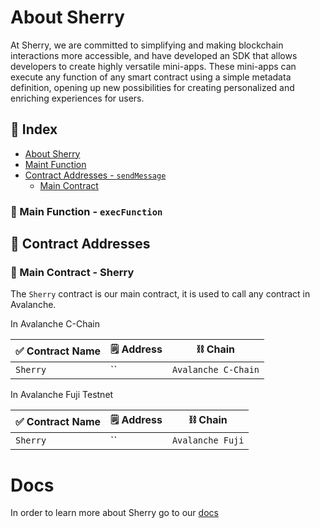 # About Sherry 

At Sherry, we are committed to simplifying and making blockchain interactions more accessible, and have developed an SDK that allows developers to create highly versatile mini-apps. These mini-apps can execute any function of any smart contract using a simple metadata definition, opening up new possibilities for creating personalized and enriching experiences for users.

## 📑 Index
- [About Sherry](#about-sherry)
- [Maint Function](#-main-function---execfunction)
- [Contract Addresses - `sendMessage`](#-contract-addresses)
  - [Main Contract](#-main-contract---sherry)


### 🔧 Main Function - `execFunction`


## 📜 Contract Addresses


### 📡 Main Contract - Sherry

The `Sherry` contract is our main contract, it is used to call any contract in Avalanche.

In Avalanche C-Chain

| ✅ Contract Name | :spiral_notepad: Address  | :chains: Chain  |
|---------------|----------------------------------------------|--------|
| `Sherry`     | ``   | `Avalanche C-Chain`    |

In Avalanche Fuji Testnet

| ✅ Contract Name | :spiral_notepad: Address  | :chains: Chain  |
|---------------|----------------------------------------------|--------|
| `Sherry`     | ``   | `Avalanche Fuji`    |

# Docs

In order to learn more about Sherry go to our [docs](https://docs.sherry.social)


